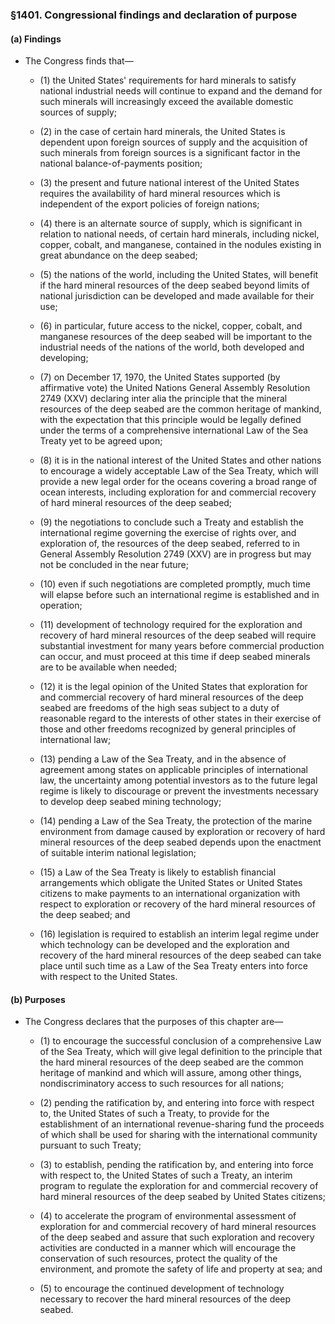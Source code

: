 ### §1401. Congressional findings and declaration of purpose
#### (a) Findings
* The Congress finds that—

  * (1) the United States' requirements for hard minerals to satisfy national industrial needs will continue to expand and the demand for such minerals will increasingly exceed the available domestic sources of supply;

  * (2) in the case of certain hard minerals, the United States is dependent upon foreign sources of supply and the acquisition of such minerals from foreign sources is a significant factor in the national balance-of-payments position;

  * (3) the present and future national interest of the United States requires the availability of hard mineral resources which is independent of the export policies of foreign nations;

  * (4) there is an alternate source of supply, which is significant in relation to national needs, of certain hard minerals, including nickel, copper, cobalt, and manganese, contained in the nodules existing in great abundance on the deep seabed;

  * (5) the nations of the world, including the United States, will benefit if the hard mineral resources of the deep seabed beyond limits of national jurisdiction can be developed and made available for their use;

  * (6) in particular, future access to the nickel, copper, cobalt, and manganese resources of the deep seabed will be important to the industrial needs of the nations of the world, both developed and developing;

  * (7) on December 17, 1970, the United States supported (by affirmative vote) the United Nations General Assembly Resolution 2749 (XXV) declaring inter alia the principle that the mineral resources of the deep seabed are the common heritage of mankind, with the expectation that this principle would be legally defined under the terms of a comprehensive international Law of the Sea Treaty yet to be agreed upon;

  * (8) it is in the national interest of the United States and other nations to encourage a widely acceptable Law of the Sea Treaty, which will provide a new legal order for the oceans covering a broad range of ocean interests, including exploration for and commercial recovery of hard mineral resources of the deep seabed;

  * (9) the negotiations to conclude such a Treaty and establish the international regime governing the exercise of rights over, and exploration of, the resources of the deep seabed, referred to in General Assembly Resolution 2749 (XXV) are in progress but may not be concluded in the near future;

  * (10) even if such negotiations are completed promptly, much time will elapse before such an international regime is established and in operation;

  * (11) development of technology required for the exploration and recovery of hard mineral resources of the deep seabed will require substantial investment for many years before commercial production can occur, and must proceed at this time if deep seabed minerals are to be available when needed;

  * (12) it is the legal opinion of the United States that exploration for and commercial recovery of hard mineral resources of the deep seabed are freedoms of the high seas subject to a duty of reasonable regard to the interests of other states in their exercise of those and other freedoms recognized by general principles of international law;

  * (13) pending a Law of the Sea Treaty, and in the absence of agreement among states on applicable principles of international law, the uncertainty among potential investors as to the future legal regime is likely to discourage or prevent the investments necessary to develop deep seabed mining technology;

  * (14) pending a Law of the Sea Treaty, the protection of the marine environment from damage caused by exploration or recovery of hard mineral resources of the deep seabed depends upon the enactment of suitable interim national legislation;

  * (15) a Law of the Sea Treaty is likely to establish financial arrangements which obligate the United States or United States citizens to make payments to an international organization with respect to exploration or recovery of the hard mineral resources of the deep seabed; and

  * (16) legislation is required to establish an interim legal regime under which technology can be developed and the exploration and recovery of the hard mineral resources of the deep seabed can take place until such time as a Law of the Sea Treaty enters into force with respect to the United States.

#### (b) Purposes
* The Congress declares that the purposes of this chapter are—

  * (1) to encourage the successful conclusion of a comprehensive Law of the Sea Treaty, which will give legal definition to the principle that the hard mineral resources of the deep seabed are the common heritage of mankind and which will assure, among other things, nondiscriminatory access to such resources for all nations;

  * (2) pending the ratification by, and entering into force with respect to, the United States of such a Treaty, to provide for the establishment of an international revenue-sharing fund the proceeds of which shall be used for sharing with the international community pursuant to such Treaty;

  * (3) to establish, pending the ratification by, and entering into force with respect to, the United States of such a Treaty, an interim program to regulate the exploration for and commercial recovery of hard mineral resources of the deep seabed by United States citizens;

  * (4) to accelerate the program of environmental assessment of exploration for and commercial recovery of hard mineral resources of the deep seabed and assure that such exploration and recovery activities are conducted in a manner which will encourage the conservation of such resources, protect the quality of the environment, and promote the safety of life and property at sea; and

  * (5) to encourage the continued development of technology necessary to recover the hard mineral resources of the deep seabed.